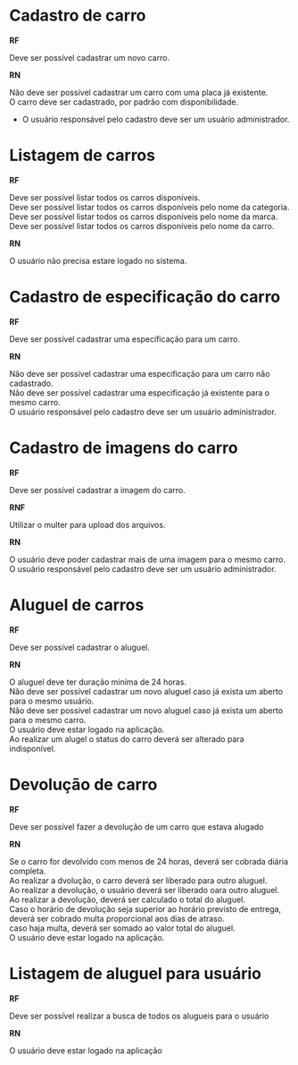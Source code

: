# Cadastro de carro

**RF**

Deve ser possível cadastrar um novo carro. <br>

**RN**

Não deve ser possível cadastrar um carro com uma placa já existente. <br>
O carro deve ser cadastrado, por padrão com disponibilidade. <br>
* O usuário responsável pelo cadastro deve ser um usuário administrador.

# Listagem de carros

**RF** 

Deve ser possível listar todos os carros disponíveis. <br>
Deve ser possível listar todos os carros disponíveis pelo nome da categoria. <br>
Deve ser possível listar todos os carros disponíveis pelo nome da marca. <br>
Deve ser possível listar todos os carros disponíveis pelo nome da carro. 

**RN**

O usuário não precisa estare logado no sistema.

# Cadastro de especificação do carro

**RF**

Deve ser possível cadastrar uma especificação para um carro. <br>

**RN**

Não deve ser possível cadastrar uma especificação para um carro não cadastrado. <br>
Não deve ser possível cadastrar uma especificação já existente para o mesmo carro. <br>
O usuário responsável pelo cadastro deve ser um usuário administrador.

# Cadastro de imagens do carro

**RF**

Deve ser possível cadastrar a imagem do carro.

**RNF**

Utilizar o multer para upload dos arquivos.

**RN**

O usuário deve poder cadastrar mais de uma imagem para o mesmo carro. <br>
O usuário responsável pelo cadastro deve ser um usuário administrador.

# Aluguel de carros

**RF**

Deve ser possível cadastrar o aluguel.

**RN**

O aluguel deve ter duração miníma de 24 horas. <br>
Não deve ser possível cadastrar um novo aluguel caso já exista um aberto para o mesmo usuário. <br>
Não deve ser possível cadastrar um novo aluguel caso já exista um aberto para o mesmo carro. <br>
O usuário deve estar logado na aplicação. <br>
Ao realizar um alugel o status do carro deverá ser alterado para indisponível.

# Devolução de carro

**RF**

Deve ser possível fazer a devolução de um carro que estava alugado

**RN**

Se o carro for devolvido com menos de 24 horas, deverá ser cobrada diária completa. <br>
Ao realizar a dvolução, o carro deverá ser liberado para outro aluguel. <br>
Ao realizar a devolução, o usuário deverá ser liberado oara outro aluguel. <br>
Ao realizar a devolução, deverá ser calculado o total do aluguel. <br>
Caso o horário de devolução seja superior ao horário previsto de entrega, deverá ser cobrado multa proporcional aos dias de atraso. <br>
caso haja multa, deverá ser somado ao valor total do aluguel.  <br>
O usuário deve estar logado na aplicação. 

# Listagem de aluguel para usuário

**RF**

Deve ser possível realizar a busca de todos os alugueis para o usuário

**RN**

O usuário deve estar logado na aplicação